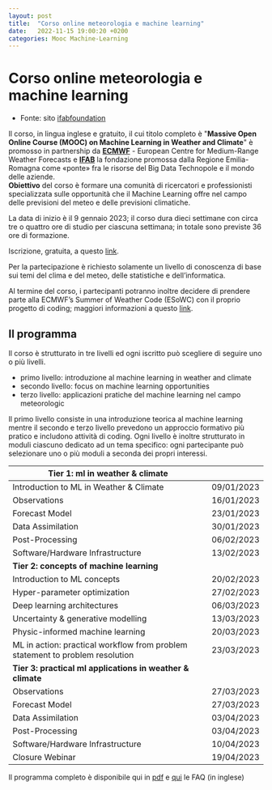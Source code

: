 ```yaml
---
layout: post
title:  "Corso online meteorologia e machine learning"
date:   2022-11-15 19:00:20 +0200
categories: Mooc Machine-Learning
---
```

# Corso online meteorologia e machine learning


- Fonte: sito [ifabfoundation](https://www.ifabfoundation.org/it/2022/11/09/le-tecnologie-di-machine-learning-per-plasmare-il-futuro-della-metereologia-ifab-e-ecmwf-lanciano-mooc-massive-open-online-course/) 

Il corso, in lingua inglese e gratuito, il cui titolo completo è "**Massive Open Online Course (MOOC) on Machine Learning in Weather and Climate**" è promosso in partnership da **[ECMWF](https://www.ecmwf.int/)** - European Centre for Medium-Range Weather Forecasts  e **[IFAB](https://www.ifabfoundation.org/it/)**  la fondazione promossa dalla Regione Emilia-Romagna come «ponte» fra le risorse del Big Data Technopole e il mondo delle aziende.  
**Obiettivo** del corso è formare una comunità di ricercatori e professionisti specializzata sulle opportunità che il Machine Learning offre nel campo delle previsioni del meteo e delle previsioni climatiche.

La data di inizio è il 9 gennaio 2023; il corso dura dieci settimane con circa tre o quattro ore di studio per ciascuna settimana; in totale sono previste 36 ore di formazione.

Iscrizione, gratuita, a questo [link](https://lms.ecmwf.int/pages/index.html). 

Per la partecipazione è richiesto solamente un livello di conoscenza di base sui temi del clima e del meteo, delle statistiche e dell’informatica. 

Al termine del corso, i partecipanti potranno inoltre decidere di prendere parte alla ECMWF’s Summer of Weather Code (ESoWC) con il proprio progetto di coding; maggiori informazioni a questo [link](https://esowc.ecmwf.int/).

## Il programma

Il corso è strutturato in tre livelli ed ogni iscritto può scegliere di seguire uno o più livelli.

- primo livello: introduzione al machine learning in weather and climate
- secondo livello: focus on machine learning opportunities
- terzo livello: applicazioni pratiche del machine learning nel campo meteorologic

Il primo livello consiste in una introduzione teorica al machine learning mentre il secondo e terzo livello prevedono un approccio formativo più pratico e includono attività di coding.
Ogni livello è inoltre strutturato in moduli ciascuno dedicato ad un tema specifico: ogni partecipante può selezionare uno o più moduli a seconda dei propri interessi.
 
| Tier 1: ml in   weather & climate |  |
|---|---|
| Introduction to ML in Weather &   Climate | 09/01/2023 |
| Observations | 16/01/2023 |
| Forecast Model | 23/01/2023 |
| Data Assimilation | 30/01/2023 |
| Post-Processing | 06/02/2023 |
| Software/Hardware Infrastructure | 13/02/2023 |
| **Tier 2: concepts of machine learning** |  |
| Introduction to ML concepts | 20/02/2023 |
| Hyper-parameter optimization | 27/02/2023 |
| Deep learning architectures | 06/03/2023 |
| Uncertainty & generative modelling | 13/03/2023 |
| Physic-informed machine learning | 20/03/2023 |
| ML in action: practical workflow from   problem statement to problem resolution | 23/03/2023 |
| **Tier 3: practical ml applications in   weather & climate** |  |
| Observations | 27/03/2023 |
| Forecast Model | 27/03/2023 |
| Data Assimilation | 03/04/2023 |
| Post-Processing | 03/04/2023 |
| Software/Hardware Infrastructure | 10/04/2023 |
| Closure Webinar | 19/04/2023 |

Il programma completo è disponibile qui in [pdf](https://lms.ecmwf.int/pages/ressources/pdf/MOOC_MLWC_Training_Programme.pdf)  e [qui](https://lms.ecmwf.int/pages/faq.php) le FAQ  (in inglese)

